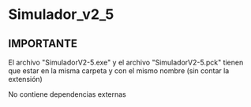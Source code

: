 # Simulador_v2_5


## IMPORTANTE

El archivo "SimuladorV2-5.exe" y el archivo "SimuladorV2-5.pck" tienen que estar en la misma carpeta y con el mismo nombre (sin contar la extensión)

No contiene dependencias externas
